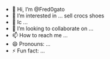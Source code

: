 - 👋 Hi, I’m @Fred0gato
- 👀 I’m interested in ... sell crocs shoes
- 🌱 Ic ...
- 💞️ I’m looking to collaborate on ...
- 📫 How to reach me ...
- 😄 Pronouns: ...
- ⚡ Fun fact: ...

<!---
Fred0gato/Fred0gato is a ✨ special ✨ repository because its `README.md` (this file) appears on your GitHub profile.
You can click the Preview link to take a look at your changes.
--->

